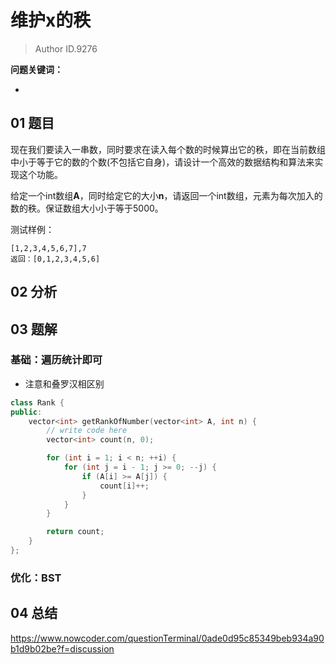 # 维护x的秩
> Author ID.9276 

**问题关键词：**

- 

## 01 题目

现在我们要读入一串数，同时要求在读入每个数的时候算出它的秩，即在当前数组中小于等于它的数的个数(不包括它自身)，请设计一个高效的数据结构和算法来实现这个功能。

给定一个int数组**A**，同时给定它的大小**n**，请返回一个int数组，元素为每次加入的数的秩。保证数组大小小于等于5000。

测试样例：

```
[1,2,3,4,5,6,7],7
返回：[0,1,2,3,4,5,6]
```

## 02 分析



## 03 题解

### 基础：遍历统计即可

- 注意和叠罗汉相区别

```c++
class Rank {
public:
    vector<int> getRankOfNumber(vector<int> A, int n) {
        // write code here
        vector<int> count(n, 0);

        for (int i = 1; i < n; ++i) {
            for (int j = i - 1; j >= 0; --j) {
                if (A[i] >= A[j]) {
                    count[i]++;
                }
            }
        }

        return count;
    }
};
```

### 优化：BST



## 04 总结

https://www.nowcoder.com/questionTerminal/0ade0d95c85349beb934a90b1d9b02be?f=discussion